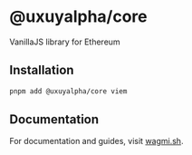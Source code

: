 # @uxuyalpha/core

VanillaJS library for Ethereum

## Installation

```bash
pnpm add @uxuyalpha/core viem
```

## Documentation

For documentation and guides, visit [wagmi.sh](https://wagmi.sh).
